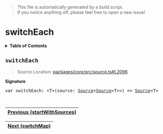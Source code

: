 > This file is automatically generated by a build script.<br>If you notice anything off, please feel free to open a new issue!

# switchEach

<details><summary><b>Table of Contents</b></summary><br>

1. [<code>switchEach</code>](#switchEach)</details>

## <a name="switchEach"></a><code>switchEach</code>

> Source Location: [packages\/core\/src\/source.ts#L2096](..\/..\/packages\/core\/src\/source.ts#L2096)

<b>Signature</b>

<pre>var switchEach: &lt;T&gt;(source: <a href="../03-api-source/00-Source.md#Source-Interface">Source</a>&lt;<a href="../03-api-source/00-Source.md#Source-Interface">Source</a>&lt;T&gt;&gt;) =&gt; <a href="../03-api-source/00-Source.md#Source-Interface">Source</a>&lt;T&gt;</pre><br>

| [Previous \(startWithSources\)](084-startWithSources.md#readme) |
| --- |

<div align="right">

| [Next \(switchMap\)](086-switchMap.md#readme) |
| --- |
</div>
